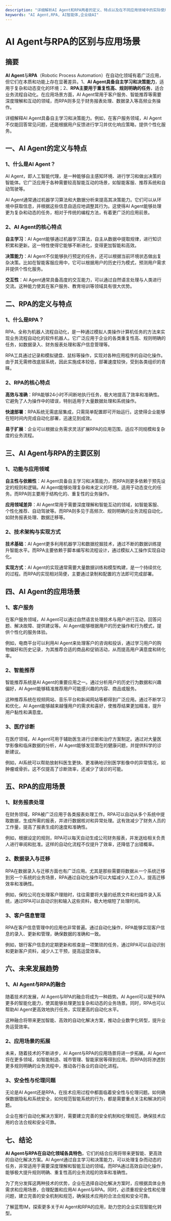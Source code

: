 ```yaml
---
description: "详细解析AI Agent和RPA两者的定义、特点以及在不同应用领域中的实际使用场景。"
keywords: "AI Agent,RPA, AI智能体,企业级AI"
---
```

# AI Agent与RPA的区别与应用场景

## 摘要

**AI Agent**与**RPA**（Robotic Process Automation）在自动化领域有着广泛应用，但它们在本质和功能上存在显著差异。1、**AI Agent具备自主学习和决策能力**，适用于复杂和动态变化的环境；2、**RPA主要用于重复性高、规则明确的任务**，适合业务流程自动化。在应用场景方面，AI Agent常用于客户服务、智能推荐等需要深度理解和互动的领域，而RPA则多见于财务报表处理、数据录入等高频业务操作。

详细解释AI Agent具备自主学习和决策能力。例如，在客户服务领域，AI Agent不仅能回答常见问题，还能根据用户反馈进行学习并优化响应策略，提供个性化服务。

## 一、AI Agent的定义与特点

### 1、什么是AI Agent？

AI Agent，即人工智能代理，是一种能够自主感知环境、进行学习和做出决策的智能体。它广泛应用于各种需要较高智能互动的场景，如智能客服、推荐系统和自动驾驶等。

AI Agent通常通过机器学习算法和大数据分析来提高其决策能力。它们可以从环境中获取信息，并根据这些信息自适应地调整其行为。这使得AI Agent能够处理更为复杂和动态的任务，相对于传统的编程方法，有着更广泛的应用前景。

### 2、AI Agent的核心特点

**自主学习**：AI Agent能够通过机器学习算法，自主从数据中提取规律，进行知识积累和更新。这一特性使得它能够不断进化，变得更加智能和高效。

**决策能力**：AI Agent不仅能够执行预定的任务，还可以根据当前环境状态做出复杂决策。比如在智能客服应用中，它可以根据用户的历史行为模式，预测用户需求并提供个性化服务。

**交互性**：AI Agent通常具备高度的交互能力，可以通过自然语言处理与人类进行交流。这种能力使其在客户服务、教育培训等领域具有很大优势。

## 二、RPA的定义与特点

### 1、什么是RPA？

RPA，全称为机器人流程自动化，是一种通过模拟人类操作计算机任务的方法来实现业务流程自动化的软件机器人。它广泛应用于企业的各类重复性高、规则明确的任务，如数据录入、财务报表处理和客户信息管理等。

RPA工具通过记录和模拟键盘、鼠标等操作，实现对各种应用程序的自动化操作。由于其无需修改底层系统，因此实施成本较低，部署速度较快，受到各类组织的青睐。

### 2、RPA的核心特点

**高效与准确**：RPA能够24小时不间断地执行任务，极大地提高了效率和准确性。它避免了人为操作中的错误，特别适用于大量数据处理和系统操作。

**快速部署**：RPA系统无需底层集成，只需简单配置即可开始运行。这使得企业能够在短时间内完成自动化部署，迅速见到成效。

**易于扩展**：企业可以根据业务需求灵活扩展RPA的应用范围，适应不同规模和复杂度的业务流程。

## 三、AI Agent与RPA的主要区别

### 1、功能与应用领域

**自主性与依赖性**：AI Agent具备自主学习和决策能力，而RPA则更多依赖于预先设定的规则和逻辑。AI Agent能够处理复杂和未定义的环境，适用于动态变化的任务。而RPA则主要用于结构化的、重复性的业务操作。

**应用领域差异**：AI Agent常用于需要深度理解和智能互动的领域，如智能客服、个性化推荐、自动驾驶等。而RPA则多见于高频次、规则明确的业务流程自动化，如财务报表处理、数据迁移等。

### 2、技术架构与实现方式

**技术基础**：AI Agent更多利用机器学习和数据挖掘技术，通过不断的数据训练提升智能水平。而RPA主要依赖于脚本编写和流程设计，通过模拟人工操作实现自动化。

**实现方式**：AI Agent的实现通常需要大量数据训练和模型构建，是一个持续优化的过程。而RPA的实现相对简便，主要通过录制和配置的方法即可完成部署。

## 四、AI Agent的应用场景

### 1、客户服务

在客户服务领域，AI Agent可以通过自然语言处理技术与用户进行互动，回答问题、解决故障、提供建议等。AI Agent能够根据用户的历史操作和行为模式，提供个性化的服务体验。

例如，电商平台可以利用AI Agent来处理客户的咨询和投诉，通过学习用户的购物偏好和历史记录，为其推荐合适的商品和促销活动，从而提高用户满意度和转化率。

### 2、智能推荐

智能推荐系统是AI Agent的重要应用之一。通过分析用户的历史行为数据和兴趣偏好，AI Agent能够精准推荐用户可能感兴趣的内容、商品或服务。

这种推荐系统在视频网站、音乐平台和新闻网站等都得到广泛应用。通过不断学习和优化，AI Agent能够越来越懂用户的需求和喜好，使推荐结果更加精准，提升用户黏性和满意度。

### 3、医疗诊断

在医疗领域，AI Agent可用于辅助医生进行诊断和治疗方案制定。通过对大量医学影像和临床数据的分析，AI Agent能够发现潜在的健康问题，并提供科学的诊断建议。

例如，AI系统可以帮助放射科医生更快、更准确地识别医学影像中的异常情况，如肿瘤或骨折。这不仅提高了诊断效率，还减少了误诊的可能。

## 五、RPA的应用场景

### 1、财务报表处理

在财务领域，RPA被广泛应用于各类报表处理工作。RPA可以自动从多个系统中提取数据，生成所需的报表，并进行数据核对和异常处理。这有效减少了财务人员的工作量，提高了报表生成的速度和准确性。

例如，根据设定的规则，RPA可以每天自动生成公司财务报表，并发送给相关负责人进行审阅和批准。这样的自动化流程不仅提升了效率，还降低了出错概率。

### 2、数据录入与迁移

RPA在数据录入与迁移方面也有广泛应用。尤其是那些需要将数据从一个系统迁移到另一个系统的业务场景，RPA通过自动化操作可以大幅减少人工介入，提高迁移效率和准确性。

例如，保险公司在处理客户理赔时，往往需要将大量的纸质文件和扫描件录入系统，通过RPA可以自动识别和输入这些资料，极大地缩短了处理时间。

### 3、客户信息管理

RPA在客户信息管理中的应用也非常普遍。通过自动化操作，RPA能够实现客户信息的录入、更新和管理，确保数据的准确和一致。

例如，银行客户信息的定期更新和核查是一项繁琐的任务，通过RPA可以自动识别和更新客户资料，减少人工干预，提高运营效率。

## 六、未来发展趋势

### 1、AI Agent与RPA的融合

随着技术的发展，AI Agent与RPA的融合将成为一种趋势。AI Agent可以赋予RPA更多的智能化能力，使其能够处理更加复杂和动态的业务场景。同时，RPA也可以帮助AI Agent更高效地执行任务，实现更高的自动化水平。

这种融合将带来更加智能、高效的自动化解决方案，推动企业数字化转型，提升业务运营效率。

### 2、应用场景的拓展

未来，随着技术的不断进步，AI Agent与RPA的应用场景将进一步拓展。AI Agent将在更多领域，如智能制造、城市管理、智能家居等得到应用。而RPA则将渗透到更多规则明确的业务流程中，推动各行各业的自动化进程。

### 3、安全性与伦理问题

无论是AI Agent还是RPA，在技术应用过程中都面临着安全性与伦理问题。如何确保数据隐私和系统安全，如何规范智能系统的行为，都是需要重点关注和解决的问题。

企业在推行自动化解决方案时，需要建立完善的安全机制和伦理规范，确保技术应用的合法合规和安全可靠。

## 七、结论

**AI Agent与RPA在自动化领域各具特色**，它们的结合应用将带来更智能、更高效的自动化解决方案。AI Agent通过自主学习和决策能力，可以处理复杂而动态的任务，非常适用于需要深度理解和智能互动的领域。而RPA通过高效自动化操作，能够极大提升规则明确、重复性高的业务流程的效率和准确性。

为了充分发挥这两种技术的优势，企业在选择自动化解决方案时，应根据具体业务需求和应用场景，合理配置和应用AI Agent与RPA。同时，必须重视安全性和伦理问题，建立完善的安全机制和规范，确保技术应用的合法合规和安全可靠。

了解蓝莺IM，探索更多关于AI Agent和RPA的应用，助力您的企业实现智能化转型。
